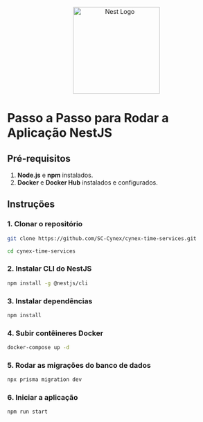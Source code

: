 <p align="center">
  <a href="http://nestjs.com/" target="blank"><img src="https://nestjs.com/img/logo-small.svg" width="200" alt="Nest Logo" /></a>
</p>

[circleci-image]: https://img.shields.io/circleci/build/github/nestjs/nest/master?token=abc123def456


# Passo a Passo para Rodar a Aplicação NestJS

## Pré-requisitos

1. **Node.js** e **npm** instalados.
2. **Docker** e **Docker Hub** instalados e configurados.

## Instruções

### 1. Clonar o repositório

```bash
git clone https://github.com/SC-Cynex/cynex-time-services.git
```
```bash
cd cynex-time-services
```

### 2. Instalar CLI do NestJS
```bash
npm install -g @nestjs/cli
```

### 3. Instalar dependências
```bash
npm install
```

### 4. Subir contêineres Docker
```bash
docker-compose up -d
```

### 5. Rodar as migrações do banco de dados
```bash
npx prisma migration dev
```

### 6. Iniciar a aplicação
```bash
npm run start
```
